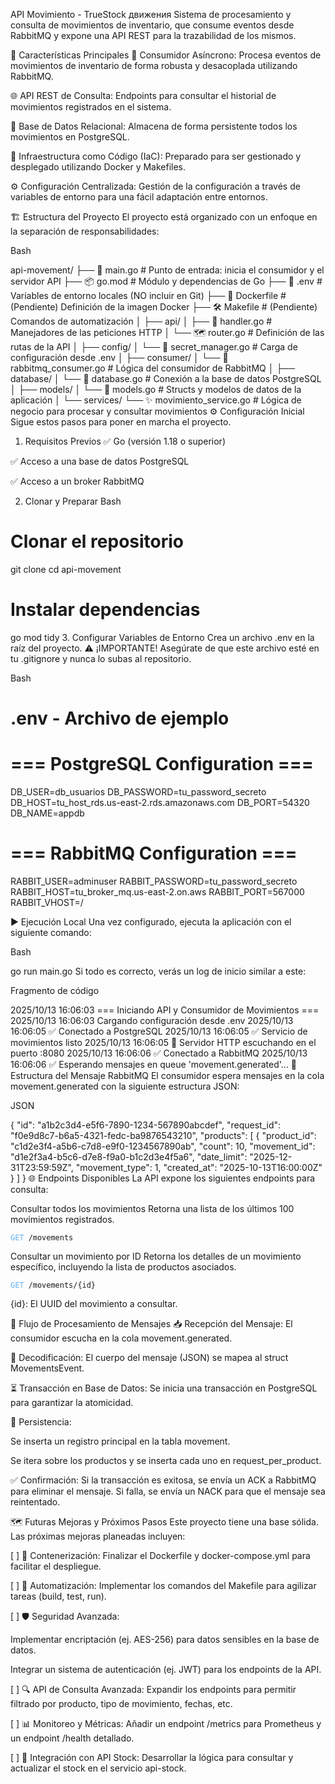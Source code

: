 API Movimiento - TrueStock движения
Sistema de procesamiento y consulta de movimientos de inventario, que consume eventos desde RabbitMQ y expone una API REST para la trazabilidad de los mismos.

🚀 Características Principales
🔄 Consumidor Asíncrono: Procesa eventos de movimientos de inventario de forma robusta y desacoplada utilizando RabbitMQ.

🌐 API REST de Consulta: Endpoints para consultar el historial de movimientos registrados en el sistema.

🐘 Base de Datos Relacional: Almacena de forma persistente todos los movimientos en PostgreSQL.

🐳 Infraestructura como Código (IaC): Preparado para ser gestionado y desplegado utilizando Docker y Makefiles.

⚙️ Configuración Centralizada: Gestión de la configuración a través de variables de entorno para una fácil adaptación entre entornos.

🏗️ Estructura del Proyecto
El proyecto está organizado con un enfoque en la separación de responsabilidades:

Bash

api-movement/
├── 🚀 main.go                     # Punto de entrada: inicia el consumidor y el servidor API
├── 📦 go.mod                      # Módulo y dependencias de Go
├── 🔑 .env                        # Variables de entorno locales (NO incluir en Git)
├── 🐳 Dockerfile                  # (Pendiente) Definición de la imagen Docker
├── 🛠️ Makefile                    # (Pendiente) Comandos de automatización
│
├── api/
│   ├── 📡 handler.go              # Manejadores de las peticiones HTTP
│   └── 🗺️ router.go               # Definición de las rutas de la API
│
├── config/
│   └── 📜 secret_manager.go       # Carga de configuración desde .env
│
├── consumer/
│   └── 🐇 rabbitmq_consumer.go    # Lógica del consumidor de RabbitMQ
│
├── database/
│   └── 🐘 database.go             # Conexión a la base de datos PostgreSQL
│
├── models/
│   └── 📝 models.go               # Structs y modelos de datos de la aplicación
│
└── services/
└── ✨ movimiento_service.go   # Lógica de negocio para procesar y consultar movimientos
⚙️ Configuración Inicial
Sigue estos pasos para poner en marcha el proyecto.

1. Requisitos Previos
   ✅ Go (versión 1.18 o superior)

✅ Acceso a una base de datos PostgreSQL

✅ Acceso a un broker RabbitMQ

2. Clonar y Preparar
   Bash

# Clonar el repositorio
git clone <tu-repo>
cd api-movement

# Instalar dependencias
go mod tidy
3. Configurar Variables de Entorno
   Crea un archivo .env en la raíz del proyecto. ⚠️ ¡IMPORTANTE! Asegúrate de que este archivo esté en tu .gitignore y nunca lo subas al repositorio.

Bash

# .env - Archivo de ejemplo
# === PostgreSQL Configuration ===
DB_USER=db_usuarios
DB_PASSWORD=tu_password_secreto
DB_HOST=tu_host_rds.us-east-2.rds.amazonaws.com
DB_PORT=54320
DB_NAME=appdb

# === RabbitMQ Configuration ===
RABBIT_USER=adminuser
RABBIT_PASSWORD=tu_password_secreto
RABBIT_HOST=tu_broker_mq.us-east-2.on.aws
RABBIT_PORT=567000
RABBIT_VHOST=/

▶️ Ejecución Local
Una vez configurado, ejecuta la aplicación con el siguiente comando:

Bash

go run main.go
Si todo es correcto, verás un log de inicio similar a este:

Fragmento de código

2025/10/13 16:06:03 === Iniciando API y Consumidor de Movimientos ===
2025/10/13 16:06:03 Cargando configuración desde .env
2025/10/13 16:06:05 ✅ Conectado a PostgreSQL
2025/10/13 16:06:05 ✅ Servicio de movimientos listo
2025/10/13 16:06:05 🚀 Servidor HTTP escuchando en el puerto :8080
2025/10/13 16:06:06 ✅ Conectado a RabbitMQ
2025/10/13 16:06:06 ✅ Esperando mensajes en queue 'movement.generated'...
📨 Estructura del Mensaje RabbitMQ
El consumidor espera mensajes en la cola movement.generated con la siguiente estructura JSON:

JSON

{
"id": "a1b2c3d4-e5f6-7890-1234-567890abcdef",
"request_id": "f0e9d8c7-b6a5-4321-fedc-ba9876543210",
"products": [
{
"product_id": "c1d2e3f4-a5b6-c7d8-e9f0-1234567890ab",
"count": 10,
"movement_id": "d1e2f3a4-b5c6-d7e8-f9a0-b1c2d3e4f5a6",
"date_limit": "2025-12-31T23:59:59Z",
"movement_type": 1,
"created_at": "2025-10-13T16:00:00Z"
}
]
}
🌐 Endpoints Disponibles
La API expone los siguientes endpoints para consulta:

Consultar todos los movimientos
Retorna una lista de los últimos 100 movimientos registrados.

<pre><code><span style="color: #61AFEF;">GET</span> /movements</code></pre>

Consultar un movimiento por ID
Retorna los detalles de un movimiento específico, incluyendo la lista de productos asociados.

<pre><code><span style="color: #61AFEF;">GET</span> /movements/{id}</code></pre>

{id}: El UUID del movimiento a consultar.

🔄 Flujo de Procesamiento de Mensajes
📥 Recepción del Mensaje: El consumidor escucha en la cola movement.generated.

🧾 Decodificación: El cuerpo del mensaje (JSON) se mapea al struct MovementsEvent.

⏳ Transacción en Base de Datos: Se inicia una transacción en PostgreSQL para garantizar la atomicidad.

💾 Persistencia:

Se inserta un registro principal en la tabla movement.

Se itera sobre los productos y se inserta cada uno en request_per_product.

✅ Confirmación: Si la transacción es exitosa, se envía un ACK a RabbitMQ para eliminar el mensaje. Si falla, se envía un NACK para que el mensaje sea reintentado.

🗺️ Futuras Mejoras y Próximos Pasos
Este proyecto tiene una base sólida. Las próximas mejoras planeadas incluyen:

[ ] 🐳 Contenerización: Finalizar el Dockerfile y docker-compose.yml para facilitar el despliegue.

[ ] 🤖 Automatización: Implementar los comandos del Makefile para agilizar tareas (build, test, run).

[ ] 🛡️ Seguridad Avanzada:

Implementar encriptación (ej. AES-256) para datos sensibles en la base de datos.

Integrar un sistema de autenticación (ej. JWT) para los endpoints de la API.

[ ] 🔍 API de Consulta Avanzada: Expandir los endpoints para permitir filtrado por producto, tipo de movimiento, fechas, etc.

[ ] 📊 Monitoreo y Métricas: Añadir un endpoint /metrics para Prometheus y un endpoint /health detallado.

[ ] 🔗 Integración con API Stock: Desarrollar la lógica para consultar y actualizar el stock en el servicio api-stock.